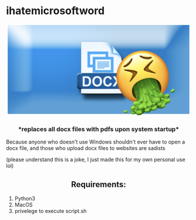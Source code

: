 


# ihatemicrosoftword

<!-- 
<img  src=”https://github.com/eszabo12/ihatemicrosoftword/blob/main/images/banner.png" width=”200" height="100"/> -->

![vom](https://github.com/eszabo12/ihatemicrosoftword/blob/main/images/banner.png?raw=true)

<h3 align="center">
*replaces all docx files with pdfs upon system startup*
</h3>

Because anyone who doesn't use Windows shouldn't ever have to open a docx file, and those who upload docx files to websites are sadists


(please understand this is a joke, I just made this for my own personal use lol)

<h2 align="center">
Requirements:
</h2>
<ol>
<li>Python3</li>
<li>MacOS</li>
<li>privelege to execute script.sh</li>
</ol>